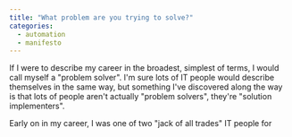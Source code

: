 ```yaml
---
title: "What problem are you trying to solve?"
categories:
  - automation
  - manifesto
---
```


If I were to describe my career in the broadest, simplest of terms, I would call myself a "problem solver".
I'm sure lots of IT people would describe themselves in the same way,
but something I've discovered along the way is that lots of people aren't actually "problem solvers", they're "solution implementers".

Early on in my career, I was one of two "jack of all trades" IT people for
